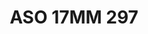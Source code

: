 ---
title: ASO 17MM 297
date: 
draft: false

# descripcion
description : Anillo de plata 925.

materials: Plata 1012

color: 

dimensions: 17mm diámetro

code: 05-23-1686

type: "Anillos"

categories: []

price: $8.710,00

price_eftvo: $7.400,00

# Images
# first image will be shown in the product page
images:
  # - image: "images/path_to_image"
  # La ubicacion de las imagenes es imagenes/Anillos/Anillos.Solo Plata/05-23-1686-aso-17mm-297
  - image: "./images/anillos/solo_plata/05-23-1686-aso-17mm-297.jpg"
---